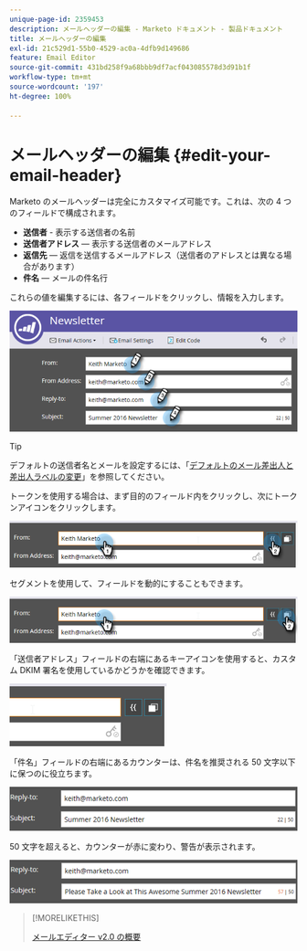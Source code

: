 ```yaml
---
unique-page-id: 2359453
description: メールヘッダーの編集 - Marketo ドキュメント - 製品ドキュメント
title: メールヘッダーの編集
exl-id: 21c529d1-55b0-4529-ac0a-4dfb9d149686
feature: Email Editor
source-git-commit: 431bd258f9a68bbb9df7acf043085578d3d91b1f
workflow-type: tm+mt
source-wordcount: '197'
ht-degree: 100%

---
```


# メールヘッダーの編集 {#edit-your-email-header}

Marketo のメールヘッダーは完全にカスタマイズ可能です。これは、次の 4 つのフィールドで構成されます。

* **送信者** - 表示する送信者の名前
* **送信者アドレス** — 表示する送信者のメールアドレス
* **返信先** — 返信を送信するメールアドレス（送信者のアドレスとは異なる場合があります）
* **件名** — メールの件名行

これらの値を編集するには、各フィールドをクリックし、情報を入力します。

![](assets/one-3.png)

>[!TIP]
>
>デフォルトの送信者名とメールを設定するには、「[デフォルトのメール差出人と差出人ラベルの変更](/help/marketo/product-docs/administration/email-setup/change-the-default-from-email-and-from-label.md)」を参照してください。

トークンを使用する場合は、まず目的のフィールド内をクリックし、次にトークンアイコンをクリックします。

![](assets/two-3.png)

セグメントを使用して、フィールドを動的にすることもできます。

![](assets/three-2.png)

「送信者アドレス」フィールドの右端にあるキーアイコンを使用すると、カスタム DKIM 署名を使用しているかどうかを確認できます。

![](assets/four-2.png)

「件名」フィールドの右端にあるカウンターは、件名を推奨される 50 文字以下に保つのに役立ちます。

![](assets/five-1.png)

50 文字を超えると、カウンターが赤に変わり、警告が表示されます。

![](assets/six-1.png)

>[!MORELIKETHIS]
>
>[メールエディター v2.0 の概要](/help/marketo/product-docs/email-marketing/general/email-editor-2/email-editor-v2-0-overview.md)
